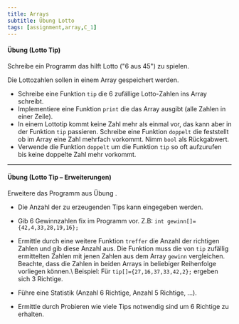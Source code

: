 ```yaml
---
title: Arrays
subtitle: Übung Lotto
tags: [assignment,array,C_1]
---
```




#### Übung (Lotto Tip)

Schreibe ein Programm das hilft Lotto ("6 aus 45") zu spielen.

Die Lottozahlen sollen in einem Array gespeichert werden.

- Schreibe eine Funktion `tip` die 6 zufällige Lotto-Zahlen ins Array schreibt.
- Implementiere eine Funktion `print` die das Array ausgibt (alle Zahlen in einer Zeile).
- In einem Lottotip kommt keine Zahl mehr als einmal vor, das kann aber in der Funktion `tip` passieren.
  Schreibe eine Funktion `doppelt` die feststellt ob im Array eine Zahl mehrfach vorkommt. Nimm `bool` als Rückgabwert. 
- Verwende die Funktion `doppelt` um die Funktion `tip` so oft aufzurufen bis keine doppelte Zahl mehr vorkommt.




---

#### Übung (Lotto Tip – Erweiterungen)

Erweitere das Programm aus Übung .

- Die Anzahl der zu erzeugenden Tips kann eingegeben werden.
- Gib 6 Gewinnzahlen fix im Programm vor. Z.B: `int gewinn[]={42,4,33,28,19,16};`

- Ermittle durch eine weitere Funktion `treffer` die Anzahl der richtigen Zahlen und gib diese Anzahl aus.
Die Funktion muss die von `tip` zufällig ermittelten Zahlen mit jenen Zahlen aus dem Array `gewinn` vergleichen. Beachte, dass die Zahlen in beiden Arrays in beliebiger Reihenfolge vorliegen können.\\
Beispiel: Für `tip[]={27,16,37,33,42,2};` ergeben sich 3 Richtige.
- Führe eine Statistik (Anzahl 6 Richtige, Anzahl 5 Richtige, ...).
- Ermittle durch Probieren wie viele Tips notwendig sind um 6 Richtige zu erhalten.

